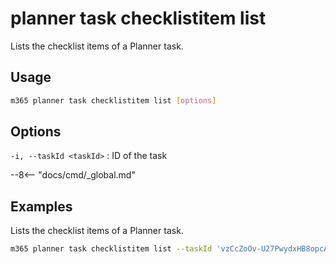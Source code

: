 # planner task checklistitem list

Lists the checklist items of a Planner task.

## Usage

```sh
m365 planner task checklistitem list [options]
```

## Options

`-i, --taskId <taskId>`
: ID of the task

--8<-- "docs/cmd/_global.md"

## Examples

Lists the checklist items of a Planner task.

```sh
m365 planner task checklistitem list --taskId 'vzCcZoOv-U27PwydxHB8opcADJo-'
```
